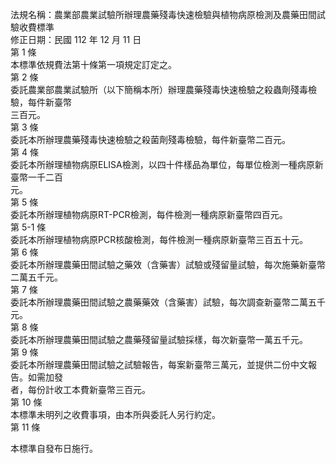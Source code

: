 法規名稱：農業部農業試驗所辦理農藥殘毒快速檢驗與植物病原檢測及農藥田間試驗收費標準  
修正日期：民國 112 年 12 月 11 日  
第 1 條  
本標準依規費法第十條第一項規定訂定之。  
第 2 條  
委託農業部農業試驗所（以下簡稱本所）辦理農藥殘毒快速檢驗之殺蟲劑殘毒檢驗，每件新臺幣  
三百元。  
第 3 條  
委託本所辦理農藥殘毒快速檢驗之殺菌劑殘毒檢驗，每件新臺幣二百元。  
第 4 條  
委託本所辦理植物病原ELISA檢測，以四十件樣品為單位，每單位檢測一種病原新臺幣一千二百  
元。  
第 5 條  
委託本所辦理植物病原RT-PCR檢測，每件檢測一種病原新臺幣四百元。  
第 5-1 條  
委託本所辦理植物病原PCR核酸檢測，每件檢測一種病原新臺幣三百五十元。  
第 6 條  
委託本所辦理農藥田間試驗之藥效（含藥害）試驗或殘留量試驗，每次施藥新臺幣二萬五千元。  
第 7 條  
委託本所辦理農藥田間試驗之農藥藥效（含藥害）試驗，每次調查新臺幣二萬五千元。  
第 8 條  
委託本所辦理農藥田間試驗之農藥殘留量試驗採樣，每次新臺幣一萬五千元。  
第 9 條  
委託本所辦理農藥田間試驗之試驗報告，每案新臺幣三萬元，並提供二份中文報告。如需加發  
者，每份計收工本費新臺幣三百元。  
第 10 條  
本標準未明列之收費事項，由本所與委託人另行約定。  
第 11 條  


本標準自發布日施行。  


